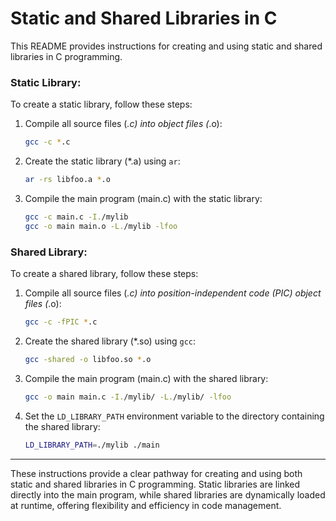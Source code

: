 # Static and Shared Libraries in C

This README provides instructions for creating and using static and shared libraries in C programming.

### Static Library:

To create a static library, follow these steps:

1. Compile all source files (*.c) into object files (*.o):
   ```bash
   gcc -c *.c
   ```

2. Create the static library (*.a) using `ar`:
   ```bash
   ar -rs libfoo.a *.o
   ```

3. Compile the main program (main.c) with the static library:
   ```bash
   gcc -c main.c -I./mylib
   gcc -o main main.o -L./mylib -lfoo
   ```

### Shared Library:

To create a shared library, follow these steps:

1. Compile all source files (*.c) into position-independent code (PIC) object files (*.o):
   ```bash
   gcc -c -fPIC *.c
   ```

2. Create the shared library (*.so) using `gcc`:
   ```bash
   gcc -shared -o libfoo.so *.o
   ```

3. Compile the main program (main.c) with the shared library:
   ```bash
   gcc -o main main.c -I./mylib/ -L./mylib/ -lfoo
   ```

4. Set the `LD_LIBRARY_PATH` environment variable to the directory containing the shared library:
   ```bash
   LD_LIBRARY_PATH=./mylib ./main
   ```

---

These instructions provide a clear pathway for creating and using both static and shared libraries in C programming. Static libraries are linked directly into the main program, while shared libraries are dynamically loaded at runtime, offering flexibility and efficiency in code management.
